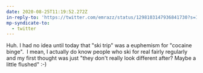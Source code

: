 ```yaml
---
date: 2020-08-25T11:19:52.272Z
in-reply-to: 'https://twitter.com/emrazz/status/1298103147936841730?s=19'
mp-syndicate-to:
  - twitter
---
```


Huh. I had no idea until today that "ski trip" was a euphemism for "cocaine binge". &nbsp;I mean, I actually do know people who ski for real fairly regularly and my first thought was just "they don't really look different after? Maybe a little flushed" :-)  
